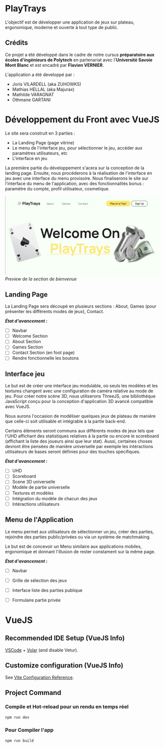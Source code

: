 # PlayTrays

L'objectif est de développer une application de jeux sur plateau, ergonomique, moderne et ouverte à tout type 
de public.

## Crédits

Ce projet a été développé dans le cadre de notre cursus **préparatoire aux écoles d'ingénieurs de Polytech** en partenariat
avec l'**Université Savoie Mont Blanc** et est encadré par **Flavien VERNIER**.

L'application a été developpé par :
- Joris VILARDELL (aka ZUHOWKS)
- Mathias HELLAL (aka Majurax)
- Mathilde VARAGNAT
- Othmane GARTANI


# Développement du Front avec VueJS

Le site sera construit en 3 parties :
- La Landing Page (page vitrine)
- Le menu de l'interface jeu, pour sélectionner le jeu, accéder aux paramètres utilisateurs, etc
- L'interface en jeu

La première partie du développement s'acera sur la conception de la landing page. Ensuite, nous
procéderons à la réalisation de l'interface en jeu avec une interface du menu provisoire. Nous finaliserons
le site sur l'interface du menu de l'application, avec des fonctionnalités bonus : paramètre du compte, 
profil utilisateur, cosmetique.


![img.png](readmeimg/img.png)
*Preview de la section de bienvenue*


## Landing Page

La Landing Page sera découpé en plusieurs sections : About, Games (pour présenter les différents modes de
jeux), Contact.

**_État d'avancement :_**
- [ ] Navbar
- [ ] Welcome Section
- [ ] About Section
- [ ] Games Section
- [ ] Contact Section (en foot page)
- [ ] Rendre fonctionnelle les boutons

## Interface jeu

Le but est de créer une interface jeu modulable, où seuls les modèles et les textures changent avec une 
configuration de caméra relative au mode de jeu. Pour créer notre scène 3D, nous utiliserons ThreeJS, une
bibliothèque JavaScript conçu pour la conception d'application 3D avancé compatible avec VueJS.

Nous aurons l'occasion de modéliser quelques jeux de plateau de manière que celle-ci soit utilisable
et intégrable à la partie back-end.

Certains élèments seront communs aux différents modes de jeux tels que l'UHD affichant des statistiques
relatives à la partie ou encore le scoreboard (affichant la liste des joueurs ainsi que leur stat). Aussi,
certaines choses devront être pensées de manière universelle par exemple les intéractions utilisateurs de bases
seront définies pour des touches spécifiques.

**_État d'avancement :_**
- [ ] UHD
- [ ] Scoreboard
- [ ] Scene 3D universelle
- [ ] Modèle de partie universelle
- [ ] Textures et modèles
- [ ] Intégration du modèle de chacun des jeux
- [ ] Intéractions utilisateurs

## Menu de l'Application

Le menu permet aux utilisateurs de sélectionner un jeu, créer des parties, rejoindre des parties public/privées ou via
un système de matchmaking.

Le but est de concevoir un Menu similaire aux applications mobiles, ergonomique et donnant l'illusion de rester constament
sur la même page.

**_État d'avancement :_**
- [ ] Navbar
- [ ] Grille de sélection des jeux
- [ ] Interface liste des parties publique
- [ ] Formulaire partie privée


# VueJS

## Recommended IDE Setup (VueJS Info)

[VSCode](https://code.visualstudio.com/) + [Volar](https://marketplace.visualstudio.com/items?itemName=Vue.volar) (and disable Vetur).

## Customize configuration (VueJS Info)

See [Vite Configuration Reference](https://vitejs.dev/config/).

## Project Command

### Compile et Hot-reload pour un rendu en temps réel

```sh
npm run dev
```

### Pour Compiler l'app

```sh
npm run build
```
